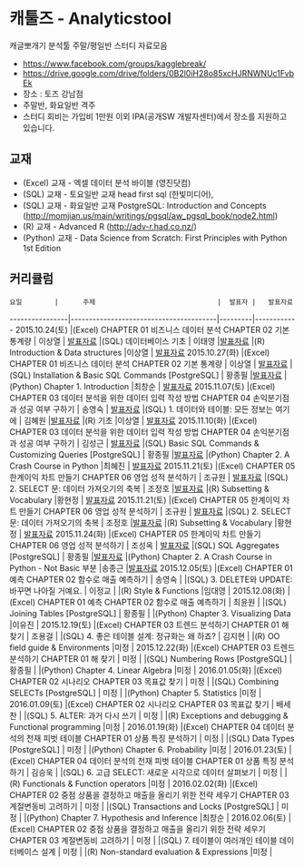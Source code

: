 # 캐툴즈 - Analyticstool

캐글뽀개기 분석툴 주말/평일반 스터디 자료모음

* https://www.facebook.com/groups/kagglebreak/
* https://drive.google.com/drive/folders/0B2l0iH28o85xcHJRNWNUc1FvbEk
* 장소 : 토즈 강남점 
* 주말반, 화요일반 격주
* 스터디 회비는 가입비 1만원 이외 IPA(공개SW 개발자센터)에서 장소를 지원하고 있습니다.

## 교재
* (Excel) 교재 - 엑셀 데이터 분석 바이블 (영진닷컴) 
* (SQL) 교재 - 토요일반 교재 head first sql (한빛미디어), 
* (SQL) 교재 - 화요일반 교재 PostgreSQL: Introduction and Concepts (http://momjian.us/main/writings/pgsql/aw_pgsql_book/node2.html) 
* (R) 교재 - Advanced R (http://adv-r.had.co.nz/) 
* (Python) 교재 - Data Science from Scratch: First Principles with Python 1st Edition


## 커리큘럼
    요일        |      주제                              |  발표자 |   발표자료
----------------|----------------------------------------|---------|------------
2015.10.24(토)  |(Excel) CHAPTER 01 비즈니스 데이터 분석  CHAPTER 02 기본 통계량 | 이상열 | [발표자료](https://github.com/KaggleBreak/analyticstool/blob/master/part1/excel/week1/%EC%BA%90%EA%B8%80%EB%BD%80%EA%B0%9C%EA%B8%B0_%EB%B6%84%EC%84%9D%ED%88%B4_%ED%8C%8C%ED%8A%B81_Chap1,2.pptx)
                |(SQL) 데이터베이스 기초 | 이태영 |[발표자료](https://github.com/KaggleBreak/analyticstool/blob/master/part1/sql/week1_%EC%A3%BC%EB%A7%90/20151024_Database.pptx)
                |(R) Introduction & Data structures                                       |이상열 | [발표자료](http://nbviewer.ipython.org/github/kagglebreak/analyticstool/blob/master/part1/R/1.datastructures/kaggle_datastructures.ipynb)
2015.10.27(화)  |(Excel) CHAPTER 01 비즈니스 데이터 분석  CHAPTER 02 기본 통계량 | 이상열 | [발표자료](https://github.com/KaggleBreak/analyticstool/blob/master/part1/excel/week1/%EC%BA%90%EA%B8%80%EB%BD%80%EA%B0%9C%EA%B8%B0_%EB%B6%84%EC%84%9D%ED%88%B4_%ED%8C%8C%ED%8A%B81_Chap1,2.pptx)
                |(SQL) Installation & Basic SQL Commands [PostgreSQL] | 황종필 |[발표자료](https://github.com/KaggleBreak/analyticstool/blob/master/part1/sql/week1_%ED%8F%89%EC%9D%BC/SQL%20for%20PostgreSQL-1.pdf)
                |(Python) Chapter 1. Introduction                                       |최창순 | [발표자료](http://nbviewer.ipython.org/github/kagglebreak/analyticstool/blob/master/part1/python/Week1/20151027_Python_Chapter1.ipynb)
2015.11.07(토)  |(Excel) CHAPTER 03 데이터 분석을 위한 데이터 입력 작성 방법  CHAPTER 04 손익분기점과 성공 여부 구하기 | 송영숙 | [발표자료](https://github.com/KaggleBreak/analyticstool/blob/master/part1/excel/week2/excel%20tools%20youngsooksong%20(1).pdf)
                |(SQL) 1. 데이터와 테이블: 모든 정보는 여기에 | 김혜원 |[발표자료](https://github.com/KaggleBreak/analyticstool/blob/master/part1/sql/week2_%EC%A3%BC%EB%A7%90/20151107_MySQL_Ch1.ppt)
                |(R) 기초                                       |이상열 | [발표자료](http://nbviewer.ipython.org/github/kagglebreak/analyticstool/blob/master/part1/R/2.R%EA%B8%B0%EC%B4%88/R_%EA%B8%B0%EC%B4%88.ipynb)
2015.11.10(화)  |(Excel) CHAPTER 03 데이터 분석을 위한 데이터 입력 작성 방법  CHAPTER 04 손익분기점과 성공 여부 구하기 | 김성근 | [발표자료](https://github.com/KaggleBreak/analyticstool/blob/master/part1/excel/week2/excel%20tools%20youngsooksong%20(1).pdf)
                |(SQL) Basic SQL Commands & Customizing Queries [PostgreSQL] | 황종필 |[발표자료](https://github.com/KaggleBreak/analyticstool/blob/master/part1/sql/week2_%ED%8F%89%EC%9D%BC/SQL%20for%20PostgreSQL-2.pdf)
                |(Python) Chapter 2. A Crash Course in Python                                       |최혜진 | [발표자료](https://github.com/KaggleBreak/analyticstool/blob/master/part1/python/Week2/Python_02_A%20Crash%20Course%20in%20Python.pdf)
2015.11.21(토)  |(Excel) CHAPTER 05 한계이익 차트 만들기  CHAPTER 06 영업 성적 분석하기 | 조규원 | [발표자료](https://github.com/KaggleBreak/analyticstool/blob/master/part1/excel/week3/ch.05_%ED%95%9C%EA%B3%84%EC%9D%B4%EC%9D%B5%20%EC%B0%A8%ED%8A%B8%20%EB%A7%8C%EB%93%A4%EA%B8%B0_chogyuwon_20151120.pdf)
                |(SQL) 2. SELECT 문: 데이터 가져오기의 축복 | 조정호 |[발표자료](https://github.com/KaggleBreak/analyticstool/blob/master/part1/sql/week3_%EC%A3%BC%EB%A7%90/SELECT%20Statement_20151121.sql)
                |(R) Subsetting & Vocabulary                                       |황현정 | [발표자료](https://github.com/KaggleBreak/analyticstool/blob/master/part1/R/3.Subsetting/R_part1_3rd.pdf)
2015.11.21(토)  |(Excel) CHAPTER 05 한계이익 차트 만들기  CHAPTER 06 영업 성적 분석하기 | 조규원 | [발표자료](https://github.com/KaggleBreak/analyticstool/blob/master/part1/excel/week3/ch.05_%ED%95%9C%EA%B3%84%EC%9D%B4%EC%9D%B5%20%EC%B0%A8%ED%8A%B8%20%EB%A7%8C%EB%93%A4%EA%B8%B0_chogyuwon_20151120.pdf)
                |(SQL) 2. SELECT 문: 데이터 가져오기의 축복 | 조정호 |[발표자료](https://github.com/KaggleBreak/analyticstool/blob/master/part1/sql/week3_%EC%A3%BC%EB%A7%90/SELECT%20Statement_20151121.sql)
                |(R) Subsetting & Vocabulary                                       |황현정 | [발표자료](https://github.com/KaggleBreak/analyticstool/blob/master/part1/R/3.Subsetting/R_part1_3rd.pdf)
2015.11.24(화)  |(Excel) CHAPTER 05 한계이익 차트 만들기  CHAPTER 06 영업 성적 분석하기 | 조성옥 | [발표자료](https://github.com/KaggleBreak/analyticstool/blob/master/part1/excel/week3/ch.05_%ED%95%9C%EA%B3%84%EC%9D%B4%EC%9D%B5%20%EC%B0%A8%ED%8A%B8%20%EB%A7%8C%EB%93%A4%EA%B8%B0_chogyuwon_20151120.pdf)
                |(SQL) SQL Aggregates [PostgreSQL] | 황종필 |[발표자료](https://github.com/KaggleBreak/analyticstool/blob/master/part1/sql/week3_%ED%8F%89%EC%9D%BC/SQL%20for%20PostgreSQL-3.pptx)
                |(Python) Chapter 2. A Crash Course in Python - Not Basic 부분                                      |송종근 |[발표자료](https://github.com/KaggleBreak/analyticstool/tree/master/part1/python/Week3)
2015.12.05(토)  |(Excel) CHAPTER 01 예측  CHAPTER 02 함수로 매출 예측하기 | 송영숙 | 
                |(SQL) 3. DELETE와 UPDATE: 바꾸면 나아질 거예요. | 이정교 |
                |(R) Style & Functions                                     |임대영 |
2015.12.08(화)  |(Excel) CHAPTER 01 예측  CHAPTER 02 함수로 매출 예측하기 | 최윤원 | 
                |(SQL) Joining Tables [PostgreSQL] | 황종필 |
                |(Python) Chapter 3. Visualizing Data                                     |이유진 |
2015.12.19(토)  |(Excel) CHAPTER 03 트렌드 분석하기   CHAPTER 01 해 찾기 | 조용걸 | 
                |(SQL) 4. 좋은 테이블 설계: 정규화는 왜 하죠? | 김지현 |
                |(R) OO field guide & Environments                                     |미정 |
2015.12.22(화)  |(Excel) CHAPTER 03 트렌드 분석하기   CHAPTER 01 해 찾기 | 미정 | 
                |(SQL) Numbering Rows [PostgreSQL] | 황종필 |
                |(Python) Chapter 4. Linear Algebra                                     |미정 |
2016.01.05(화)  |(Excel) CHAPTER 02 시나리오   CHAPTER 03 목표값 찾기 | 미정 | 
                |(SQL) Combining SELECTs [PostgreSQL] | 미정 |
                |(Python) Chapter 5. Statistics                                     |미정 |
2016.01.09(토)  |(Excel) CHAPTER 02 시나리오   CHAPTER 03 목표값 찾기 | 배세찬 | 
                |(SQL) 5. ALTER: 과거 다시 쓰기 | 미정 |
                |(R) Exceptions and debugging & Functional programming                                     |미정 |
2016.01.19(화)  |(Excel) CHAPTER 04 데이터 분석의 천재 피벗 테이블  CHAPTER 01 상품 특징 분석하기 | 미정 | 
                |(SQL) Data Types [PostgreSQL] | 미정 |
                |(Python) Chapter 6. Probability                                     |미정 |
2016.01.23(토)  |(Excel) CHAPTER 04 데이터 분석의 천재 피벗 테이블  CHAPTER 01 상품 특징 분석하기 | 김승욱 | 
                |(SQL) 6. 고급 SELECT: 새로운 시각으로 데이터 살펴보기 | 미정 |
                |(R) Functionals & Function operators                                     |미정 |
2016.02.02(화)  |(Excel) CHAPTER 02 중점 상품을 결정하고 매출을 올리기 위한 전략 세우기  CHAPTER 03 계절변동비 고려하기 | 미정 | 
                |(SQL) Transactions and Locks [PostgreSQL] | 미정 |
                |(Python) Chapter 7. Hypothesis and Inference                                     |최창순 |
2016.02.06(토)  |(Excel) CHAPTER 02 중점 상품을 결정하고 매출을 올리기 위한 전략 세우기  CHAPTER 03 계절변동비 고려하기 | 미정 | 
                |(SQL)  7. 테이블이 여러개인 테이블 데이터베이스 설계 | 미정 |
                |(R) Non-standard evaluation & Expressions                                     |미정 |
                                                                
                                


                

